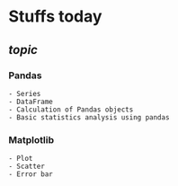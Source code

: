# **Stuffs today**
## *topic*
### Pandas
    - Series
    - DataFrame
    - Calculation of Pandas objects
    - Basic statistics analysis using pandas

### Matplotlib
    - Plot
    - Scatter
    - Error bar